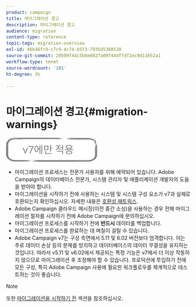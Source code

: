 ```yaml
---
product: campaign
title: 마이그레이션 경고
description: 마이그레이션 경고
audience: migration
content-type: reference
topic-tags: migration-overview
exl-id: 46b46fc9-c7c9-4c74-b5f3-7935d5368520
source-git-commit: 20509f44c5b8e0827a09f44dffdf2ec9d11652a1
workflow-type: tm+mt
source-wordcount: '181'
ht-degree: 3%

---
```


# 마이그레이션 경고{#migration-warnings}

![](../../assets/v7-only.svg)

* 마이그레이션 프로세스는 전문가 사용자를 위해 예약되어 있습니다. Adobe Campaign의 데이터베이스 전문가, 시스템 관리자 및 애플리케이션 개발자의 도움을 받아야 합니다.
* 마이그레이션을 시작하기 전에 사용하는 시스템 및 시스템 구성 요소가 v7과 실제로 호환되는지 확인하십시오. 자세한 내용은 [호환성 매트릭스](../../rn/using/compatibility-matrix.md).
* Adobe Campaign 클라우드 메시징(이전 중간 소싱)을 사용하는 경우 전체 마이그레이션 절차를 시작하기 전에 Adobe Campaign에 문의하십시오.
* 마이그레이션 프로세스를 시작하기 전에 **반드시** 데이터를 백업합니다.
* 마이그레이션 프로세스를 완료하는 데 며칠이 걸릴 수 있습니다.
* Adobe Campaign v7는 구성 측면에서 5.11 및 6.02 버전보다 엄격합니다. 이는 주로 데이터 손상 등의 문제를 방지하고 데이터베이스의 데이터 무결성을 유지하는 것입니다. 따라서 v5.11 및 v6.02에서 제공되는 특정 기능은 v7에서 더 이상 작동하지 않으므로 마이그레이션 후 조정해야 할 수 있습니다. 프로덕션에 투입하기 전에 모든 구성, 특히 Adobe Campaign 사용에 필요한 워크플로우를 체계적으로 테스트하는 것이 좋습니다.

>[!NOTE]
>
>또한 [마이그레이션을 시작하기 전](../../migration/using/before-starting-migration.md) 섹션을 참조하십시오.
